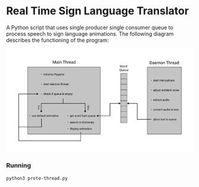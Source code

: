 # Real Time Sign Language Translator

A Python script that uses single producer single consumer queue to process speech to sign language animations. The following diagram describes the functioning of the program:

<img src="explanation.png" />



### Running

```sh
python3 proto-thread.py
```
